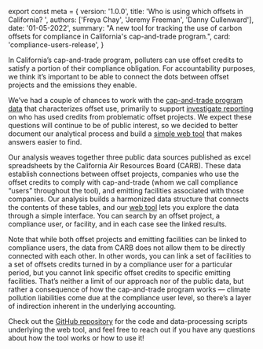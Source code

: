 export const meta = {
  version: '1.0.0',
  title: 'Who is using which offsets in California? ',
  authors: ['Freya Chay', 'Jeremy Freeman', 'Danny Cullenward'],
  date: '01-05-2022',
  summary:
    "A new tool for tracking the use of carbon offsets for compliance in California's cap-and-trade program.",
  card: 'compliance-users-release',
}

In California’s cap-and-trade program, polluters can use offset credits to satisfy a portion of their compliance obligation. For accountability purposes, we think it’s important to be able to connect the dots between offset projects and the emissions they enable.

We’ve had a couple of chances to work with the [cap-and-trade program data](https://ww2.arb.ca.gov/our-work/programs/cap-and-trade-program/cap-and-trade-program-data) that characterizes offset use, primarily to support [investigate reporting](https://www.latimes.com/politics/story/2021-09-08/what-is-the-california-climate-credit-does-it-cut-pollution) on who has used credits from problematic offset projects. We expect these questions will continue to be of public interest, so we decided to better document our analytical process and build a [simple web tool](https://carbonplan.org/research/compliance-users) that makes answers easier to find.

Our analysis weaves together three public data sources published as excel spreadsheets by the California Air Resources Board (CARB). These data establish connections between offset projects, companies who use the offset credits to comply with cap-and-trade (whom we call compliance “users” throughout the tool), and emitting facilities associated with those companies. Our analysis builds a harmonized data structure that connects the contents of these tables, and our [web tool](https://carbonplan.org/research/compliance-users) lets you explore the data through a simple interface. You can search by an offset project, a compliance user, or facility, and in each case see the linked results.

Note that while both offset projects and emitting facilities can be linked to compliance users, the data from CARB does not allow them to be directly connected with each other. In other words, you can link a set of facilities to a set of offsets credits turned in by a compliance user for a particular period, but you cannot link specific offset credits to specific emitting facilities. That’s neither a limit of our approach nor of the public data, but rather a consequence of how the cap-and-trade program works — climate pollution liabilities come due at the compliance user level, so there’s a layer of indirection inherent in the underlying accounting.

Check out the [GitHub repository](https://github.com/carbonplan/compliance-users) for the code and data-processing scripts underlying the web tool, and feel free to reach out if you have any questions about how the tool works or how to use it!
